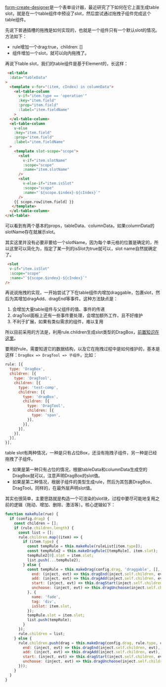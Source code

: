 [form-create-designer](http://www.form-create.com/designer/?fr=home)是一个表单设计器，最近研究了下如何在它上面生成table slot，就是在一个table组件中预设了slot，然后尝试通过拖拽子组件完成这个table组件。

先说下普通插槽的拖拽是如何实现的，也就是一个组件只有一个默认slot的情况。方法如下：
- rule增加一个drag:true，children: []
- 组件增加一个slot，就可以向内拖拽了。


再说下table slot，我们的table组件是基于Element的，长这样：

```html
 <el-table
  :data="tableData"
>
  <template v-for="(item, cIndex) in columnData">
    <el-table-column
      v-if="item.type == 'operation'"
      :key="item.field"
      :prop="item.field"
      :label="item.fieldName"
    >
  </el-table-column>
  <el-table-column
    v-else
    :key="item.field"
    :prop="item.field"
    :label="item.fieldName"
  >
    <template slot-scope="scope">
      <slot
        v-if="item.slotName"
        :scope="scope"
        :name="item.slotName"
      />
      <slot
        v-else-if="item.isSlot"
        :scope="scope"
        :name="`${scope.$index}-${cIndex}`"
      />
    {{ scope.row[item.field] }}
   </template>
  </el-table-column>
</el-table>
```

可以看到有两个基本的props，tableData、columnData，如果columnData的slotName存在就展示slot。

其实这里并没有必要非要给一个slotName，因为每个单元格的位置是确定的，所以这里可以简化为，指定了某一列的isSlot为true就可以，slot name自然就确定了。

```html
 <slot
  v-if="item.isSlot"
  :scope="scope"
  :name="`${scope.$index}-${cIndex}`"
/>
```

再说说拖拽的实现，一开始尝试了下在table组件内增加draggable，包裹slot，然后为其增加dragAdd、dragEnd等事件。这种方法缺点是：
1. 会增加大量table组件与父组件的值、事件的传递
2. dragTool面板上还有一些事件要处理，会增加额外工作，且不好维护
3. 不利于扩展，如果有类似需求的组件，难以复用


所以目前采用的方法是，利用rule.children生成slot类型的DragBox，[前置知识在这里](http://www.form-create.com/v2/guide/slot.html)。

要用好rule，需要知道它的数据结构，以及它在拖拽过程中是如何维护的，基本是这样：`DragBox => DragTool => 子组件`，比如：

```js
rule: [{
  type: 'DragBox',
  children: [{
    type: 'DragTool',
    children: [{
      type: 'test-comp',
      children: [{
        type: 'dragBox',
        children: [{
          type: 'DragTool',
          children: [{
            type: 'span',
          }],
        }],
      }],
    }],
  }],
}],
```

table slot有两种情况，一种是只有占位Box，还没有拖拽子组件，另一种是已经拖拽了子组件。
- 如果是第一种只有占位的情况，根据tableData和columnData生成空的DragBox就可以，注意声明DragBox的slot值。
- 如果是第二种情况，根据子组件的类型生成rule，然后为其包裹DragBox、DragTool。同样的，在最外层声明slot值。


其实也很简单，主要思路就是构造一个可渲染的slot块，过程中要尽可能地复用之前的逻辑（拖动、增加、删除、激活等）。核心逻辑如下：

```js
function makeRule(rue) {
  if (config.drag) {
    const children = [];
    if (rule.children.length) {
      const list = [];
      rule.children.map((item) => {
        if (item.type) {
          const tempRule = this.makeRule(ruleList[item.type]);
          const tempRule2 = this.makeDragRule([tempRule], item.slot);
          tempRule2[0].slot = item.slot;
          list.push(...tempRule2);
        } else {
          const tempRule = this.makeDrag(config.drag, 'draggable', [], {
            end: (inject, evt) => this.dragEnd(inject.self.children, evt),
            add: (inject, evt) => this.dragAdd(inject.self.children, evt),
            start: (inject, evt) => this.dragStart(inject.self.children, evt),
            unchoose: (inject, evt) => this.dragUnchoose(inject.self.children, evt),
          }, {
            name: 'fade',
            tag: 'div',
            isSlot: item.slot,
          });
          tempRule.slot = item.slot;
          list.push(tempRule);
        }
      });
      rule.children = list;
    } else {
      rule.children.push(drag = this.makeDrag(config.drag, rule.type, children, {
        end: (inject, evt) => this.dragEnd(inject.self.children, evt),
        add: (inject, evt) => this.dragAdd(inject.self.children, evt),
        start: (inject, evt) => this.dragStart(inject.self.children, evt),
        unchoose: (inject, evt) => this.dragUnchoose(inject.self.children, evt),
      }));
    }
  }
}
```










